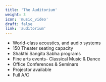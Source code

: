 ```yaml
---
title: 'The Auditorium'
weight: 3
icon: 'music_video'
draft: false
link: 'auditorium'
---
```


- World-class acoustics, and audio systems
- 150 Theater seating capacity
- Shakthi Sangita Sabha programs
- Fine arts events- Classical Music & Dance
- Office Conferences & Seminars
- Projector available
- Full A/C

